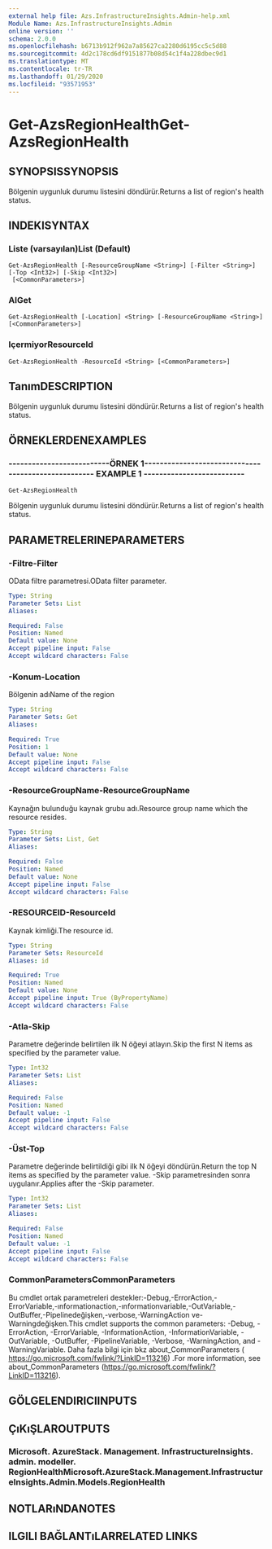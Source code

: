 ```yaml
---
external help file: Azs.InfrastructureInsights.Admin-help.xml
Module Name: Azs.InfrastructureInsights.Admin
online version: ''
schema: 2.0.0
ms.openlocfilehash: b6713b912f962a7a85627ca2280d6195cc5c5d88
ms.sourcegitcommit: 4d2c178cd6df9151877b08d54c1f4a228dbec9d1
ms.translationtype: MT
ms.contentlocale: tr-TR
ms.lasthandoff: 01/29/2020
ms.locfileid: "93571953"
---
```

# <span data-ttu-id="6b4e3-101">Get-AzsRegionHealth</span><span class="sxs-lookup"><span data-stu-id="6b4e3-101">Get-AzsRegionHealth</span></span>

## <span data-ttu-id="6b4e3-102">SYNOPSIS</span><span class="sxs-lookup"><span data-stu-id="6b4e3-102">SYNOPSIS</span></span>
<span data-ttu-id="6b4e3-103">Bölgenin uygunluk durumu listesini döndürür.</span><span class="sxs-lookup"><span data-stu-id="6b4e3-103">Returns a list of region's health status.</span></span>

## <span data-ttu-id="6b4e3-104">INDEKI</span><span class="sxs-lookup"><span data-stu-id="6b4e3-104">SYNTAX</span></span>

### <span data-ttu-id="6b4e3-105">Liste (varsayılan)</span><span class="sxs-lookup"><span data-stu-id="6b4e3-105">List (Default)</span></span>
```
Get-AzsRegionHealth [-ResourceGroupName <String>] [-Filter <String>] [-Top <Int32>] [-Skip <Int32>]
 [<CommonParameters>]
```

### <span data-ttu-id="6b4e3-106">Al</span><span class="sxs-lookup"><span data-stu-id="6b4e3-106">Get</span></span>
```
Get-AzsRegionHealth [-Location] <String> [-ResourceGroupName <String>] [<CommonParameters>]
```

### <span data-ttu-id="6b4e3-107">Içermiyor</span><span class="sxs-lookup"><span data-stu-id="6b4e3-107">ResourceId</span></span>
```
Get-AzsRegionHealth -ResourceId <String> [<CommonParameters>]
```

## <span data-ttu-id="6b4e3-108">Tanım</span><span class="sxs-lookup"><span data-stu-id="6b4e3-108">DESCRIPTION</span></span>
<span data-ttu-id="6b4e3-109">Bölgenin uygunluk durumu listesini döndürür.</span><span class="sxs-lookup"><span data-stu-id="6b4e3-109">Returns a list of region's health status.</span></span>

## <span data-ttu-id="6b4e3-110">ÖRNEKLERDEN</span><span class="sxs-lookup"><span data-stu-id="6b4e3-110">EXAMPLES</span></span>

### <span data-ttu-id="6b4e3-111">--------------------------ÖRNEK 1--------------------------</span><span class="sxs-lookup"><span data-stu-id="6b4e3-111">-------------------------- EXAMPLE 1 --------------------------</span></span>
```
Get-AzsRegionHealth
```

<span data-ttu-id="6b4e3-112">Bölgenin uygunluk durumu listesini döndürür.</span><span class="sxs-lookup"><span data-stu-id="6b4e3-112">Returns a list of region's health status.</span></span>

## <span data-ttu-id="6b4e3-113">PARAMETRELERINE</span><span class="sxs-lookup"><span data-stu-id="6b4e3-113">PARAMETERS</span></span>

### <span data-ttu-id="6b4e3-114">-Filtre</span><span class="sxs-lookup"><span data-stu-id="6b4e3-114">-Filter</span></span>
<span data-ttu-id="6b4e3-115">OData filtre parametresi.</span><span class="sxs-lookup"><span data-stu-id="6b4e3-115">OData filter parameter.</span></span>

```yaml
Type: String
Parameter Sets: List
Aliases: 

Required: False
Position: Named
Default value: None
Accept pipeline input: False
Accept wildcard characters: False
```

### <span data-ttu-id="6b4e3-116">-Konum</span><span class="sxs-lookup"><span data-stu-id="6b4e3-116">-Location</span></span>
<span data-ttu-id="6b4e3-117">Bölgenin adı</span><span class="sxs-lookup"><span data-stu-id="6b4e3-117">Name of the region</span></span>

```yaml
Type: String
Parameter Sets: Get
Aliases: 

Required: True
Position: 1
Default value: None
Accept pipeline input: False
Accept wildcard characters: False
```

### <span data-ttu-id="6b4e3-118">-ResourceGroupName</span><span class="sxs-lookup"><span data-stu-id="6b4e3-118">-ResourceGroupName</span></span>
<span data-ttu-id="6b4e3-119">Kaynağın bulunduğu kaynak grubu adı.</span><span class="sxs-lookup"><span data-stu-id="6b4e3-119">Resource group name which the resource resides.</span></span>

```yaml
Type: String
Parameter Sets: List, Get
Aliases: 

Required: False
Position: Named
Default value: None
Accept pipeline input: False
Accept wildcard characters: False
```

### <span data-ttu-id="6b4e3-120">-RESOURCEID</span><span class="sxs-lookup"><span data-stu-id="6b4e3-120">-ResourceId</span></span>
<span data-ttu-id="6b4e3-121">Kaynak kimliği.</span><span class="sxs-lookup"><span data-stu-id="6b4e3-121">The resource id.</span></span>

```yaml
Type: String
Parameter Sets: ResourceId
Aliases: id

Required: True
Position: Named
Default value: None
Accept pipeline input: True (ByPropertyName)
Accept wildcard characters: False
```

### <span data-ttu-id="6b4e3-122">-Atla</span><span class="sxs-lookup"><span data-stu-id="6b4e3-122">-Skip</span></span>
<span data-ttu-id="6b4e3-123">Parametre değerinde belirtilen ilk N öğeyi atlayın.</span><span class="sxs-lookup"><span data-stu-id="6b4e3-123">Skip the first N items as specified by the parameter value.</span></span>

```yaml
Type: Int32
Parameter Sets: List
Aliases: 

Required: False
Position: Named
Default value: -1
Accept pipeline input: False
Accept wildcard characters: False
```

### <span data-ttu-id="6b4e3-124">-Üst</span><span class="sxs-lookup"><span data-stu-id="6b4e3-124">-Top</span></span>
<span data-ttu-id="6b4e3-125">Parametre değerinde belirtildiği gibi ilk N öğeyi döndürün.</span><span class="sxs-lookup"><span data-stu-id="6b4e3-125">Return the top N items as specified by the parameter value.</span></span>
<span data-ttu-id="6b4e3-126">-Skip parametresinden sonra uygulanır.</span><span class="sxs-lookup"><span data-stu-id="6b4e3-126">Applies after the -Skip parameter.</span></span>

```yaml
Type: Int32
Parameter Sets: List
Aliases: 

Required: False
Position: Named
Default value: -1
Accept pipeline input: False
Accept wildcard characters: False
```

### <span data-ttu-id="6b4e3-127">CommonParameters</span><span class="sxs-lookup"><span data-stu-id="6b4e3-127">CommonParameters</span></span>
<span data-ttu-id="6b4e3-128">Bu cmdlet ortak parametreleri destekler:-Debug,-ErrorAction,-ErrorVariable,-ınformationaction,-ınformationvariable,-OutVariable,-OutBuffer,-Pipelinedeğişken,-verbose,-WarningAction ve-Warningdeğişken.</span><span class="sxs-lookup"><span data-stu-id="6b4e3-128">This cmdlet supports the common parameters: -Debug, -ErrorAction, -ErrorVariable, -InformationAction, -InformationVariable, -OutVariable, -OutBuffer, -PipelineVariable, -Verbose, -WarningAction, and -WarningVariable.</span></span> <span data-ttu-id="6b4e3-129">Daha fazla bilgi için bkz about_CommonParameters ( https://go.microsoft.com/fwlink/?LinkID=113216) .</span><span class="sxs-lookup"><span data-stu-id="6b4e3-129">For more information, see about_CommonParameters (https://go.microsoft.com/fwlink/?LinkID=113216).</span></span>

## <span data-ttu-id="6b4e3-130">GÖLGELENDIRICI</span><span class="sxs-lookup"><span data-stu-id="6b4e3-130">INPUTS</span></span>

## <span data-ttu-id="6b4e3-131">ÇıKıŞLAR</span><span class="sxs-lookup"><span data-stu-id="6b4e3-131">OUTPUTS</span></span>

### <span data-ttu-id="6b4e3-132">Microsoft. AzureStack. Management. InfrastructureInsights. admin. modeller. RegionHealth</span><span class="sxs-lookup"><span data-stu-id="6b4e3-132">Microsoft.AzureStack.Management.InfrastructureInsights.Admin.Models.RegionHealth</span></span>

## <span data-ttu-id="6b4e3-133">NOTLARıNDA</span><span class="sxs-lookup"><span data-stu-id="6b4e3-133">NOTES</span></span>

## <span data-ttu-id="6b4e3-134">ILGILI BAĞLANTıLAR</span><span class="sxs-lookup"><span data-stu-id="6b4e3-134">RELATED LINKS</span></span>

